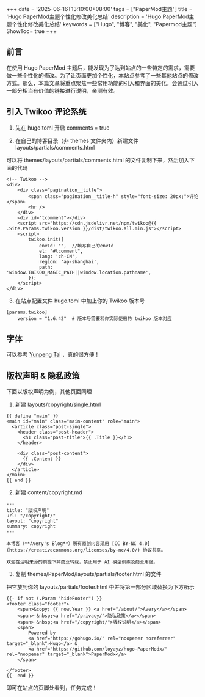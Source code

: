 +++
date = '2025-06-16T13:10:00+08:00'
tags = ["PaperMod主题"]
title = 'Hugo PaperMod主题个性化修改美化总结'
description = 'Hugo PaperMod主题个性化修改美化总结'
keywords = ["Hugo", "博客", "美化", "Papermod主题"]
ShowToc= true
+++
## 前言

在使用 Hugo PaperMod 主题后，能发现为了达到站点的一些特定的需求，需要做一些个性化的修改。为了让页面更加个性化，本站点参考了一些其他站点的修改方式。那么，本篇文章将重点聚焦一些常用功能的引入和界面的美化，会通过引入一部分相当有价值的链接进行说明，亲测有效。

## 引入 Twikoo 评论系统

1. 先在 hugo.toml 开启 comments = true

2. 在自己的博客目录（非 themes 文件夹内）新建文件 layouts/partials/comments.html 

可以将 themes/layouts/partials/comments.html 的文件复制下来，然后加入下面的代码

```
<!-- Twikoo -->
<div>
    <div class="pagination__title">
        <span class="pagination__title-h" style="font-size: 20px;">评论</span>
        <hr />
    </div>
    <div id="tcomment"></div>
    <script src="https://cdn.jsdelivr.net/npm/twikoo@{{ .Site.Params.twikoo.version }}/dist/twikoo.all.min.js"></script>
    <script>
        twikoo.init({
            envId: "",  //填写自己的envId
            el: "#tcomment",
            lang: 'zh-CN',
            region: 'ap-shanghai',  
            path: 'window.TWIKOO_MAGIC_PATH||window.location.pathname',
        });
    </script>
</div>
```
3. 在站点配置文件 hugo.toml 中加上你的 Twikoo 版本号

```
[params.twikoo]
    version = "1.6.42"  # 版本号需要和你实际使用的 twikoo 版本对应
```

## 字体
可以参考 [Yunpeng Tai](https://yunpengtai.top/posts/hugo-journey/#%e5%ad%97%e4%bd%93) ，真的很方便！

## 版权声明 & 隐私政策

下面以版权声明为例，其他页面同理

1. 新建 layouts/copyright/single.html

```
{{ define "main" }}
<main id="main" class="main-content" role="main">
  <article class="post-single">
    <header class="post-header">
      <h1 class="post-title">{{ .Title }}</h1>
    </header>

    <div class="post-content">
      {{ .Content }}
    </div>
  </article>
</main>
{{ end }}
```

2. 新建 content/copyright.md

```
---
title: "版权声明"
url: "/copyright/"
layout: "copyright"
summary: copyright
---

本博客（**Avery's Blog**）所有原创内容采用 [CC BY-NC 4.0](https://creativecommons.org/licenses/by-nc/4.0/) 协议共享。

欢迎在注明来源的前提下非商业转载，禁止用于 AI 模型训练及商业用途。
```
3. 复制 themes/PaperMod/layouts/partials/footer.html 的文件

把它放到你的 layouts/partials/footer.html 中并将第一部分区域替换为下方所示

```
{{- if not (.Param "hideFooter") }}
<footer class="footer">
    <span>&copy; {{ now.Year }} <a href="/about/">Avery</a></span>
    <span>·&nbsp;<a href="/privacy/">隐私政策</a></span>
    <span>·&nbsp;<a href="/copyright/">版权说明</a></span>
    <span>
        Powered by
        <a href="https://gohugo.io/" rel="noopener noreferrer" target="_blank">Hugo</a> &
        <a href="https://github.com/loyayz/hugo-PaperModx/" rel="noopener" target="_blank">PaperModx</a>
    </span>

</footer>
{{- end }}
```
即可在站点的页脚处看到，任务完成！








